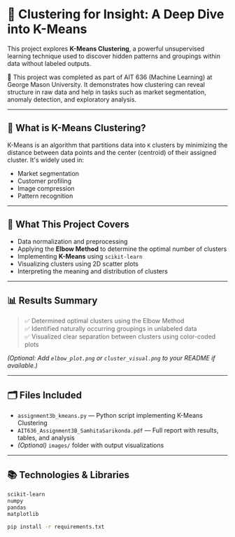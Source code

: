 # 📌 Clustering for Insight: A Deep Dive into K-Means

This project explores **K-Means Clustering**, a powerful unsupervised learning technique used to discover hidden patterns and groupings within data without labeled outputs.

🧪 This project was completed as part of AIT 636 (Machine Learning) at George Mason University. It demonstrates how clustering can reveal structure in raw data and help in tasks such as market segmentation, anomaly detection, and exploratory analysis.

---

## 🧠 What is K-Means Clustering?

K-Means is an algorithm that partitions data into `K` clusters by minimizing the distance between data points and the center (centroid) of their assigned cluster. It's widely used in:

- Market segmentation
- Customer profiling
- Image compression
- Pattern recognition

---

## 🚀 What This Project Covers

- Data normalization and preprocessing
- Applying the **Elbow Method** to determine the optimal number of clusters
- Implementing **K-Means** using `scikit-learn`
- Visualizing clusters using 2D scatter plots
- Interpreting the meaning and distribution of clusters

---

## 📊 Results Summary

> ✅ Determined optimal clusters using the Elbow Method  
> ✅ Identified naturally occurring groupings in unlabeled data  
> ✅ Visualized clear separation between clusters using color-coded plots

*(Optional: Add `elbow_plot.png` or `cluster_visual.png` to your README if available.)*

---

## 🗂️ Files Included

- `assignment3b_kmeans.py` — Python script implementing K-Means Clustering  
- `AIT636_Assignment3B_SamhitaSarikonda.pdf` — Full report with results, tables, and analysis  
- *(Optional)* `images/` folder with output visualizations

---

## 📚 Technologies & Libraries

```bash
scikit-learn
numpy
pandas
matplotlib

pip install -r requirements.txt


